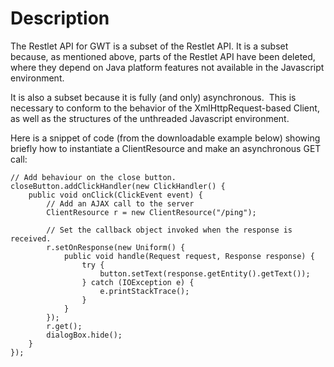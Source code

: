 # Description

The Restlet API for GWT is a subset of the Restlet API. It is a subset
because, as mentioned above, parts of the Restlet API have been deleted,
where they depend on Java platform features not available in the
Javascript environment.

It is also a subset because it is fully (and only) asynchronous.  This
is necessary to conform to the behavior of the XmlHttpRequest-based
Client, as well as the structures of the unthreaded Javascript
environment.

Here is a snippet of code (from the downloadable example below) showing
briefly how to instantiate a ClientResource and make an asynchronous GET
call:

<pre class="language-java"><code class="language-java">// Add behaviour on the close button.
closeButton.addClickHandler(new ClickHandler() {
    public void onClick(ClickEvent event) {
        // Add an AJAX call to the server
        ClientResource r = new ClientResource("/ping");

        // Set the callback object invoked when the response is received.
        r.setOnResponse(new Uniform() {
            public void handle(Request request, Response response) {
                try {
                    button.setText(response.getEntity().getText());
                } catch (IOException e) {
                    e.printStackTrace();
                }
            }
        });
        r.get();
        dialogBox.hide();
    }
});
</code></pre>
